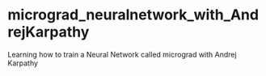# micrograd_neuralnetwork_with_AndrejKarpathy
Learning how to train a Neural Network called micrograd with Andrej Karpathy
